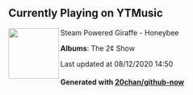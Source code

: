## Currently Playing on YTMusic

[<img align="left" width="100" src="https://lh3.googleusercontent.com/FDKdCv4901IVUKvvR_z5blfeC4Xp4rpc05Frm8WfFo9noMm9WR4vLk1qKHyGNGz0c8gdthE9BHXSpUpRvA">](https://music.youtube.com/channel/UCgU1YwYNIpruNyQEtnb0j8g)

Steam Powered Giraffe - Honeybee

**Albums**: The 2¢ Show

Last updated at 08/12/2020 14:50

#### Generated with [20chan/github-now](https://github.com/20chan/github-now)


<!--
**20chan/20chan** is a ✨ _special_ ✨ repository because its `README.md` (this file) appears on your GitHub profile.

Here are some ideas to get you started:

- 🔭 I’m currently working on ...
- 🌱 I’m currently learning ...
- 👯 I’m looking to collaborate on ...
- 🤔 I’m looking for help with ...
- 💬 Ask me about ...
- 📫 How to reach me: ...
- 😄 Pronouns: ...
- ⚡ Fun fact: ...
-->
